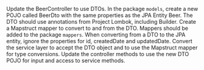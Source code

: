 Update the BeerController to use DTOs. In the package `models`, create a new POJO called BeerDto with 
the same properties as the JPA Entity Beer. The DTO should use annotations from Project Lombok, including 
Builder. Create a Mapstruct mapper to convert to and from the DTO. Mappers should be added to the package `mappers`.
When converting from a DTO to the JPA entity, ignore the properties for id, createdDate and updatedDate. Convert the 
service layer to accept the DTO object and to use the Mapstruct mapper for type conversions. Update the controller
methods to use the new DTO POJO for input and access to service methods.